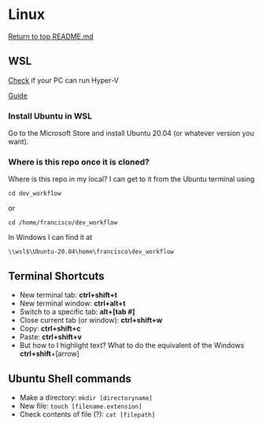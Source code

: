 # Linux

[Return to top README.md](../../README.md)

## WSL

[Check](https://www.zdnet.com/article/windows-10-tip-find-out-if-your-pc-can-run-hyper-v/) if your PC can run Hyper-V

[Guide](https://www.omgubuntu.co.uk/how-to-install-wsl2-on-windows-10)

### Install Ubuntu in WSL

Go to the Microsoft Store and install Ubuntu 20.04 (or whatever version you want).

### Where is this repo once it is cloned?

Where is this repo in my local? I can get to it from the Ubuntu terminal using

`cd dev_workflow`

or

`cd /home/francisco/dev_workflow`

In Windows I can find it at

`\\wsl$\Ubuntu-20.04\home\francisco\dev_workflow`

## Terminal Shortcuts

* New terminal tab: **ctrl+shift+t**
* New terminal window: **ctrl+alt+t**
* Switch to a specific tab: **alt+[tab #]**
* Close current tab (or window): **ctrl+shift+w**
* Copy: **ctrl+shift+c**
* Paste: **ctrl+shift+v**
* But how to I highlight text? What to do the equivalent of the Windows **ctrl+shift**+[arrow]

## Ubuntu Shell commands

* Make a directory: `mkdir [directoryname]`
* New file: `touch [filename.extension]`
* Check contents of file (?): `cat [filepath]`
